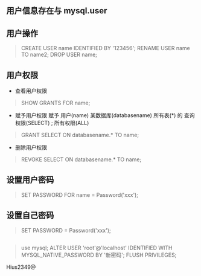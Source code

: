## 用户信息存在与 mysql.user

## 用户操作
> CREATE USER name IDENTIFIED BY '123456';
> RENAME USER name TO name2;
> DROP USER name;

## 用户权限
* 查看用户权限
> SHOW GRANTS FOR name;
* 赋予用户权限 赋予 用户(name) 某数据库(databasename) 所有表(*) 的 查询权限(SELECT) ; 所有权限(ALL)
> GRANT SELECT ON databasename.* TO name;
* 删除用户权限
> REVOKE SELECT ON databasename.* TO name;

## 设置用户密码
> SET PASSWORD FOR name = Password('xxx');
## 设置自己密码
> SET PASSWORD = Password('xxx');

##
> use mysql; 
> ALTER USER 'root'@'localhost' IDENTIFIED WITH MYSQL_NATIVE_PASSWORD BY '新密码';
> FLUSH PRIVILEGES;

Hius2349@